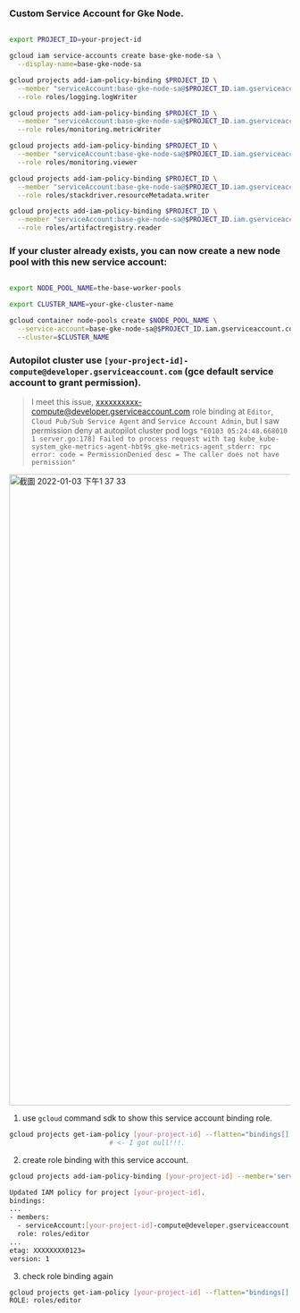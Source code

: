 

### Custom Service Account for Gke Node.
```bash

export PROJECT_ID=your-project-id

gcloud iam service-accounts create base-gke-node-sa \
  --display-name=base-gke-node-sa

gcloud projects add-iam-policy-binding $PROJECT_ID \
  --member "serviceAccount:base-gke-node-sa@$PROJECT_ID.iam.gserviceaccount.com" \
  --role roles/logging.logWriter

gcloud projects add-iam-policy-binding $PROJECT_ID \
  --member "serviceAccount:base-gke-node-sa@$PROJECT_ID.iam.gserviceaccount.com" \
  --role roles/monitoring.metricWriter

gcloud projects add-iam-policy-binding $PROJECT_ID \
  --member "serviceAccount:base-gke-node-sa@$PROJECT_ID.iam.gserviceaccount.com" \
  --role roles/monitoring.viewer

gcloud projects add-iam-policy-binding $PROJECT_ID \
  --member "serviceAccount:base-gke-node-sa@$PROJECT_ID.iam.gserviceaccount.com" \
  --role roles/stackdriver.resourceMetadata.writer

gcloud projects add-iam-policy-binding $PROJECT_ID \
  --member "serviceAccount:base-gke-node-sa@$PROJECT_ID.iam.gserviceaccount.com" \
  --role roles/artifactregistry.reader

```

### If your cluster already exists, you can now create a new node pool with this new service account:
```bash

export NODE_POOL_NAME=the-base-worker-pools

export CLUSTER_NAME=your-gke-cluster-name

gcloud container node-pools create $NODE_POOL_NAME \
  --service-account=base-gke-node-sa@$PROJECT_ID.iam.gserviceaccount.com \
  --cluster=$CLUSTER_NAME

```




### Autopilot cluster use `[your-project-id]-compute@developer.gserviceaccount.com` (gce default service account to grant permission).
> I meet this issue, xxxxxxxxxx-compute@developer.gserviceaccount.com role binding at `Editor`, `Cloud Pub/Sub Service Agent` and `Service Account Admin`, but I saw permission deny at autopilot cluster pod logs `"E0103 05:24:48.668010       1 server.go:178] Failed to process request with tag kube_kube-system_gke-metrics-agent-hbt9s_gke-metrics-agent_stderr: rpc error: code = PermissionDenied desc = The caller does not have permission"`
<img width="1130" alt="截圖 2022-01-03 下午1 37 33" src="https://user-images.githubusercontent.com/46012524/147902124-397ac46d-3561-472c-aa43-8acffa66d1e8.png">

1. use `gcloud` command sdk to show this service account binding role. 
```bash
gcloud projects get-iam-policy [your-project-id] --flatten="bindings[].members" --format="table(bindings.role)" --filter="bindings.members:[your-project-id]=computer@developer.gserviceaccount.com"
                         # <- I got null!!!.
```


2. create role binding with this service account.
```bash
gcloud projects add-iam-policy-binding [your-project-id] --member='serviceAccount:[your-project-id]-compute@developer.gserviceaccount.com' --role='roles/editor'

Updated IAM policy for project [your-project-id].
bindings:
...
- members:
  - serviceAccount:[your-project-id]-compute@developer.gserviceaccount.com
  role: roles/editor
...
etag: XXXXXXXX0123=
version: 1
```

3. check role binding again
```bash
gcloud projects get-iam-policy [your-project-id] --flatten="bindings[].members" --format="table(bindings.role)" --filter="bindings.members:developer.gserviceaccount.com"
ROLE: roles/editor
```


